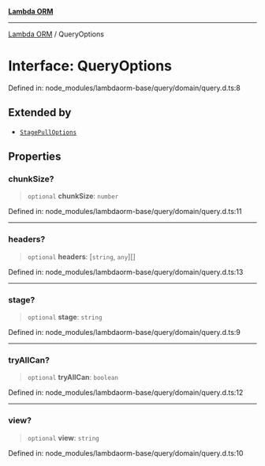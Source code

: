 [**Lambda ORM**](../README.md)

***

[Lambda ORM](../README.md) / QueryOptions

# Interface: QueryOptions

Defined in: node\_modules/lambdaorm-base/query/domain/query.d.ts:8

## Extended by

- [`StagePullOptions`](StagePullOptions.md)

## Properties

### chunkSize?

> `optional` **chunkSize**: `number`

Defined in: node\_modules/lambdaorm-base/query/domain/query.d.ts:11

***

### headers?

> `optional` **headers**: \[`string`, `any`\][]

Defined in: node\_modules/lambdaorm-base/query/domain/query.d.ts:13

***

### stage?

> `optional` **stage**: `string`

Defined in: node\_modules/lambdaorm-base/query/domain/query.d.ts:9

***

### tryAllCan?

> `optional` **tryAllCan**: `boolean`

Defined in: node\_modules/lambdaorm-base/query/domain/query.d.ts:12

***

### view?

> `optional` **view**: `string`

Defined in: node\_modules/lambdaorm-base/query/domain/query.d.ts:10
